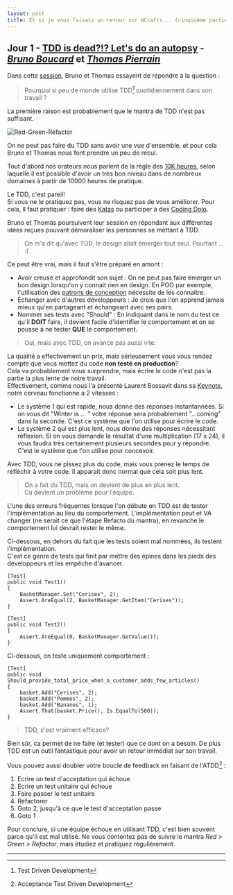 ```yaml
---
layout: post
title: Et si je vous faisais un retour sur NCrafts... (cinquième partie)
---
```


## Jour 1 - [TDD is dead?!? Let's do an autopsy][Video] - [*Bruno Boucard*][BrunoBoucard] et [*Thomas Pierrain*][ThomasPierrain]

Dans cette [session][Slides], Bruno et Thomas essayent de répondre à la question :

> Pourquoi si peu de monde utilise TDD[^1] quotidiennement dans son travail ?

La première raison est probablement que le mantra de TDD n'est pas suffisant.

![Red-Green-Refactor][RedGreenRefactor]

On ne peut pas faire du TDD sans avoir une vue d'ensemble, et pour cela Bruno et Thomas nous font prendre un peu de recul.  

Tout d'abord nos orateurs nous parlent de la règle des [10K heures][10KHours], selon laquelle il est possible d'avoir un très bon niveau dans de nombreux domaines à partir de 10000 heures de pratique.  

Le TDD, c'est pareil!  
Si vous ne le pratiquez pas, vous ne risquez pas de vous améliorer. Pour cela, il faut pratiquer : faire des [Katas][KataCatalog] ou participer à des [Coding Dojo][CodingDojo].

Bruno et Thomas poursuivent leur session en répondant aux différentes idées reçues pouvant démoraliser les personnes se mettant à TDD.

> On m'a dit qu'avec TDD, le design allait émerger tout seul. Pourtant ... :(

Ce peut être vrai, mais il faut s'être préparé en amont : 

* Avoir creusé et approfondit son sujet : On ne peut pas faire émerger un bon design lorsqu'on y connait rien en design. En POO par exemple, l'utilisation des [patrons de conception][DesignPattern] nécessite de les connaitre.
* Échanger avec d'autres développeurs : Je crois que l'on apprend jamais mieux qu'en partageant et échangeant avec ses pairs.
* Nommer ses tests avec "Should" : En indiquant dans le nom du test ce qu'il **DOIT** faire, il devient facile d'identifier le comportement et on se pousse à ne tester **QUE** le comportement.

> Oui, mais avec TDD, on avance pas aussi vite.  

La qualité a effectivement un prix, mais sérieusement vous vous rendez compte que vous mettez du code **non testé en production**?  
Cela va probablement vous surprendre, mais écrire le code n'est pas la partie la plus lente de notre travail.  
Effectivement, comme nous l'a présenté Laurent Bossavit dans sa [Keynote][Keynote], notre cerveau fonctionne à 2 vitesses :

* Le système 1 qui est rapide, nous donne des réponses instantannées. Si on vous dit "Winter is ... " votre réponse sera probablement "...coming" dans la seconde. C'est ce système que l'on utilise pour écrire le code.
* Le système 2 qui est plus lent, nous donne des réponses nécessitant réflexion. Si on vous demande le résultat d'une multiplication (17 x 24), il vous faudra très certainement plusieurs secondes pour y répondre. C'est le système que l'on utilise pour concevoir.

Avec TDD, vous ne pissez plus du code, mais vous prenez le temps de réfléchir à votre code. Il apparait donc normal que cela soit plus lent.

> On a fait du TDD, mais on devient de plus en plus lent.  
> Ca devient un problème pour l'équipe.

L'une des erreurs fréquentes lorsque l'on débute en TDD est de tester l'implémentation au lieu du comportement.   L'implémentation peut et VA changer (ne serait ce que l'étape Refacto du mantra), en revanche le comportement lui devrait rester le même.

Ci-dessous, en dehors du fait que les tests soient mal nommées, ils testent l'implémentation.  
C'est ce genre de tests qui finit par mettre des épines dans les pieds des développeurs et les empêche d'avancer.

	[Test]
	public void Test1()
	{
		BasketManager.Set("Cerises", 2);
		Assert.AreEqual(2, BasketManager.GetItem("Cerises"));
	}

	[Test]
	public void Test2()
	{
		Assert.AreEqual(0, BasketManager.GetValue());
	}

Ci-dessous, on teste uniquement comportement :

	[Test]
	public void Should_provide_total_price_when_a_customer_adds_few_articles()
	{
		basket.Add("Cerises", 2);
		basket.Add("Pommes", 2);
		basket.Add("Bananes", 1);
		Assert.That(basket.Price(), Is.EqualTo(500));
	}

> TDD, c'est vraiment efficace?

Bien sûr, ca permet de ne faire (et tester) que ce dont on a besoin. De plus TDD est un outil fantastique pour avoir un retour immédiat sur son travail.  

Vous pouvez aussi doubler votre boucle de feedback en faisant de l'ATDD[^2] :

1. Ecrire un test d'acceptation qui échoue
2. Ecrire un test unitaire qui échoue
3. Faire passer le test unitaire
4. Refactorer
5. Goto 2, jusqu'à ce que le test d'acceptation passe
6. Goto 1

Pour conclure, si une équipe échoue en utilisant TDD, c'est bien souvent parce qu'il est mal utilisé.
Ne vous contentez pas de suivre le mantra *Red > Green > Refactor*, mais étudiez et pratiquez régulièrement.

---

[^1]: Test Driven Development
[^2]: Acceptance Test Driven Development

[Video]: http://videos.ncrafts.io/video/130256612
[BrunoBoucard]: https://twitter.com/brunoboucard
[ThomasPierrain]: https://twitter.com/tpierrain
[Slides]: http://fr.slideshare.net/ThomasPierrain/if-tdd-is-dead-then-do-an-autospy-16-9-v24
[10KHours]: http://en.wikipedia.org/wiki/Outliers_(book)
[CodingDojo]: http://fr.wikipedia.org/wiki/Coding_dojo
[KataCatalog]: http://www.codingdojo.org/cgi-bin/index.pl?KataCatalogue
[DesignPattern]: http://fr.wikipedia.org/wiki/Patron_de_conception
[Keynote]: /2015/05/28/ncrafts-part1/

[RedGreenRefactor]: https://manojjaggavarapu.files.wordpress.com/2012/07/redgreenrefacor.png